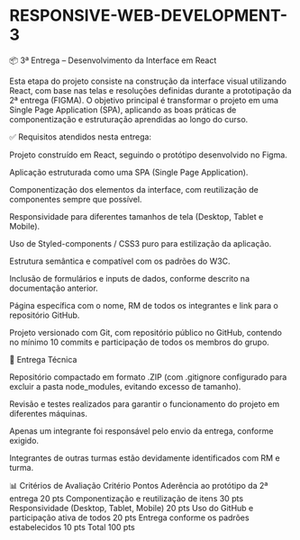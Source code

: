 # RESPONSIVE-WEB-DEVELOPMENT-3
📦 3ª Entrega – Desenvolvimento da Interface em React

Esta etapa do projeto consiste na construção da interface visual utilizando React, com base nas telas e resoluções definidas durante a prototipação da 2ª entrega (FIGMA). O objetivo principal é transformar o projeto em uma Single Page Application (SPA), aplicando as boas práticas de componentização e estruturação aprendidas ao longo do curso.

✅ Requisitos atendidos nesta entrega:

Projeto construído em React, seguindo o protótipo desenvolvido no Figma.

Aplicação estruturada como uma SPA (Single Page Application).

Componentização dos elementos da interface, com reutilização de componentes sempre que possível.

Responsividade para diferentes tamanhos de tela (Desktop, Tablet e Mobile).

Uso de Styled-components / CSS3 puro para estilização da aplicação.

Estrutura semântica e compatível com os padrões do W3C.

Inclusão de formulários e inputs de dados, conforme descrito na documentação anterior.

Página específica com o nome, RM de todos os integrantes e link para o repositório GitHub.

Projeto versionado com Git, com repositório público no GitHub, contendo no mínimo 10 commits e participação de todos os membros do grupo.

📁 Entrega Técnica

Repositório compactado em formato .ZIP (com .gitignore configurado para excluir a pasta node_modules, evitando excesso de tamanho).

Revisão e testes realizados para garantir o funcionamento do projeto em diferentes máquinas.

Apenas um integrante foi responsável pelo envio da entrega, conforme exigido.

Integrantes de outras turmas estão devidamente identificados com RM e turma.

📊 Critérios de Avaliação
Critério	Pontos
Aderência ao protótipo da 2ª entrega	20 pts
Componentização e reutilização de itens	30 pts
Responsividade (Desktop, Tablet, Mobile)	20 pts
Uso do GitHub e participação ativa de todos	20 pts
Entrega conforme os padrões estabelecidos	10 pts
Total	100 pts

